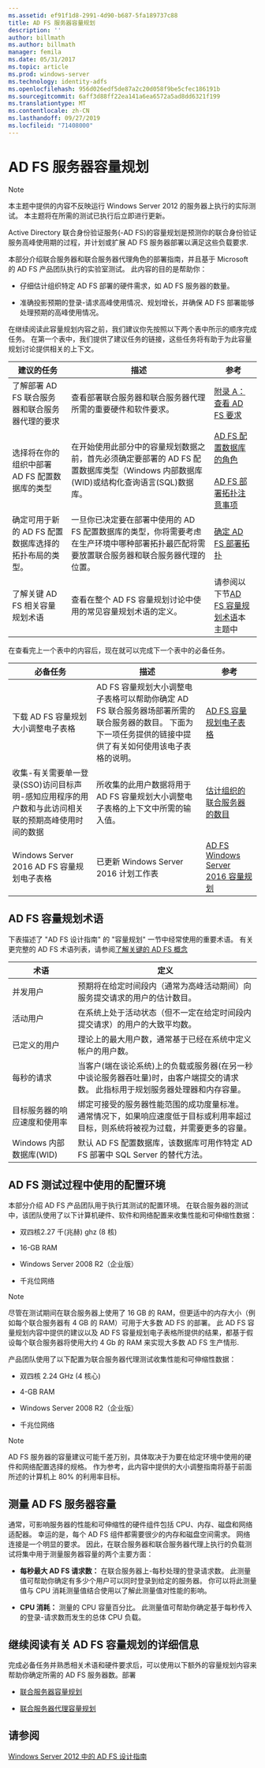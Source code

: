 ```yaml
---
ms.assetid: ef91f1d8-2991-4d90-b687-5fa189737c88
title: AD FS 服务器容量规划
description: ''
author: billmath
ms.author: billmath
manager: femila
ms.date: 05/31/2017
ms.topic: article
ms.prod: windows-server
ms.technology: identity-adfs
ms.openlocfilehash: 956d026edf5de87a2c20d058f9be5cfec186191b
ms.sourcegitcommit: 6aff3d88ff22ea141a6ea6572a5ad8dd6321f199
ms.translationtype: MT
ms.contentlocale: zh-CN
ms.lasthandoff: 09/27/2019
ms.locfileid: "71408000"
---
```

# <a name="planning-for-ad-fs-server-capacity"></a>AD FS 服务器容量规划


  
> [!NOTE]  
> 本主题中提供的内容不反映运行 Windows Server 2012 的服务器上执行的实际测试。 本主题将在所需的测试已执行后立即进行更新。  
  
Active Directory 联合身份验证服务\(\-AD FS\)的容量规划是预测你的联合身份验证服务高峰使用期的过程，并计划或扩展 AD FS 服务器部署以满足这些负载要求.  
  
本部分介绍联合服务器和联合服务器代理角色的部署指南，并且基于 Microsoft 的 AD FS 产品团队执行的实验室测试。 此内容的目的是帮助你：  
  
-   仔细估计组织特定 AD FS 部署的硬件需求，如 AD FS 服务器的数量。  
  
-   准确投影预期的登录\-请求高峰使用情况、规划增长，并确保 AD FS 部署能够处理预期的高峰使用情况。  
  
在继续阅读此容量规划内容之前，我们建议你先按照以下两个表中所示的顺序完成任务。 在第一个表中，我们提供了建议任务的链接，这些任务将有助于为此容量规划讨论提供相关的上下文。  
  
|建议的任务|描述|参考|  
|--------------------|---------------|-------------|  
|了解部署 AD FS 联合服务器和联合服务器代理的要求|查看部署联合服务器和联合服务器代理所需的重要硬件和软件要求。|[附录 A：查看 AD FS 要求](Appendix-A--Reviewing-AD-FS-Requirements.md)|  
|选择将在你的组织中部署 AD FS 配置数据库的类型|在开始使用此部分中的容量规划数据之前，首先必须确定要部署的 AD FS 配置数据库类型（Windows 内部数据库\(WID\)或结构化查询语言\(SQL\)数据库。|[AD FS 配置数据库的角色](../../ad-fs/technical-reference/The-Role-of-the-AD-FS-Configuration-Database.md)<br /><br />[AD FS 部署拓扑注意事项](AD-FS-Deployment-Topology-Considerations.md)|  
|确定可用于新的 AD FS 配置数据库选择的拓扑布局的类型。|一旦你已决定要在部署中使用的 AD FS 配置数据库的类型，你将需要考虑在生产环境中哪种部署拓扑最匹配将需要放置联合服务器和联合服务器代理的位置。|[确定 AD FS 部署拓扑](Determine-Your-AD-FS-Deployment-Topology.md)|  
|了解关键 AD FS 相关容量规划术语|查看在整个 AD FS 容量规划讨论中使用的常见容量规划术语的定义。|请参阅以下节[AD FS 容量规划术语](Planning-for-AD-FS-Server-Capacity.md#bk_terms)本主题中|  
  
在查看完上一个表中的内容后，现在就可以完成下一个表中的必备任务。  
  
|必备任务|描述|参考|  
|---------------------|---------------|-------------|  
|下载 AD FS 容量规划大小调整电子表格|AD FS 容量规划大小调整电子表格可以帮助你确定 AD FS 联合服务器场部署所需的联合服务器的数目。 下面为下一项任务提供的链接中提供了有关如何使用该电子表格的说明。|[AD FS 容量规划电子表格](http://adfsdocs.blob.core.windows.net/adfs/ADFSCapacityPlanning.xlsx)|  
|收集\-有关需要单一登录\(SSO\)访问目标声明\-感知应用程序的用户数和与此访问相关联的预期高峰使用时间的数据|所收集的此用户数据将用于 AD FS 容量规划大小调整电子表格的上下文中所需的输入值。|[估计组织的联合服务器的数目](Planning-for-Federation-Server-Capacity.md#bk_estimatefs)|  
|Windows Server 2016 AD FS 容量规划电子表格|已更新 Windows Server 2016 计划工作表|[AD FS Windows Server 2016 容量规划](http://adfsdocs.blob.core.windows.net/adfs/ADFSCapacity2016.xlsx)  
  
## <a name="bk_terms"></a>AD FS 容量规划术语  
下表描述了 "AD FS 设计指南" 的 "容量规划" 一节中经常使用的重要术语。 有关更完整的 AD FS 术语列表，请参阅[了解关键的 AD FS 概念](../../ad-fs/technical-reference/Understanding-Key-AD-FS-Concepts.md)  
  
|术语|定义|  
|--------|--------------|  
|并发用户|预期将在给定时间段内（通常为高峰活动期间）向服务提交请求的用户的估计数目。|  
|活动用户|在系统上处于活动状态（但不一定在给定时间段内提交请求）的用户的大致平均数。|  
|已定义的用户|理论上的最大用户数，通常基于已经在系统中定义帐户的用户数。|  
|每秒的请求|当客户\(端在谈论系统\)上的负载或服务器\(在另一秒中谈论服务器吞吐量\)时，由客户端提交的请求数。 此指标用于规划服务器处理器和内存容量。|  
|目标服务器的响应速度和使用率|绑定可接受的服务器性能范围的成功度量标准。 通常情况下，如果响应速度低于目标或利用率超过目标，则系统将被视为过载，并需要更多的容量。|  
|Windows 内部数据库\(WID\)|默认 AD FS 配置数据库，该数据库可用作特定 AD FS 部署中 SQL Server 的替代方法。|  
  
## <a name="configuration-environment-used-during-ad-fs-testing"></a>AD FS 测试过程中使用的配置环境  
本部分介绍 AD FS 产品团队用于执行其测试的配置环境。 在联合服务器的测试中，该团队使用了以下计算机硬件、软件和网络配置来收集性能和可伸缩性数据：  
  
-   双四核2.27 千\(兆赫\) ghz \(8 核\)  
  
-   16\-GB RAM  
  
-   Windows Server 2008 R2（企业版）  
  
-   千兆位网络  
  
> [!NOTE]  
> 尽管在测试期间在联合服务器上使用了 16 GB 的 RAM，但更适中的内存大小（例如每个联合服务器有 4 GB 的 RAM）可用于大多数 AD FS 的部署。 此 AD FS 容量规划内容中提供的建议以及 AD FS 容量规划电子表格所提供的结果，都基于假设每个联合服务器将使用大约 4 Gb 的 RAM 来实现大多数 AD FS 生产情形.  
  
产品团队使用了以下配置为联合服务器代理测试收集性能和可伸缩性数据：  
  
-   双四核 2.24 GHz \(4 核心\)  
  
-   4\-GB RAM  
  
-   Windows Server 2008 R2（企业版）  
  
-   千兆位网络  
  
> [!NOTE]  
> AD FS 服务器的容量建议可能千差万别，具体取决于为要在给定环境中使用的硬件和网络配置选择的规格。 作为参考，此内容中提供的大小调整指南将基于前面所述的计算机上 80% 的利用率目标。  
  
## <a name="measure-ad-fs-server-capacity"></a>测量 AD FS 服务器容量  
通常，可影响服务器的性能和可伸缩性的硬件组件包括 CPU、内存、磁盘和网络适配器。 幸运的是，每个 AD FS 组件都需要很少的内存和磁盘空间需求。 网络连接是一个明显的要求。 因此，在联合服务器和联合服务器代理上执行的负载测试将集中用于测量服务器容量的两个主要方面：  
  
-   **每秒最大 AD FS 请求数：** 在联合服务器上\-每秒处理的登录请求数。 此测量值可帮助你确定有多少个用户可以同时登录到给定的服务器。 你可以将此测量值与 CPU 消耗测量值结合使用以了解此测量值对性能的影响。  
  
-   **CPU 消耗：** 测量的 CPU 容量百分比。 此测量值可帮助你确定基于每秒传入的登录\-请求数而发生的总体 CPU 负载。  
  
## <a name="continue-reading-more-about-ad-fs-capacity-planning"></a>继续阅读有关 AD FS 容量规划的详细信息  
完成必备任务并熟悉相关术语和硬件要求后，可以使用以下额外的容量规划内容来帮助你确定所需的 AD FS 服务器数。部署  
  
-   [联合服务器容量规划](Planning-for-Federation-Server-Capacity.md)  
  
-   [联合服务器代理容量规划](Planning-for-Federation-Server-Proxy-Capacity.md)  
  
## <a name="see-also"></a>请参阅
[Windows Server 2012 中的 AD FS 设计指南](AD-FS-Design-Guide-in-Windows-Server-2012.md)
